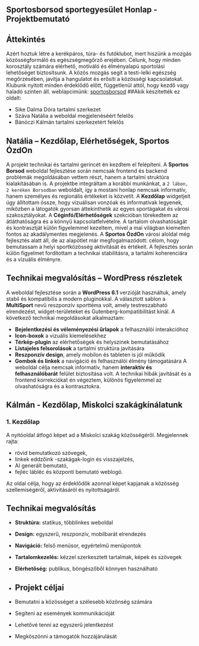 ## Sportosborsod sportegyesület Honlap - Projektbemutató 
## Áttekintés
Azért hoztuk létre a kerékpáros, túra- és futóklubot, mert hiszünk a mozgás közösségformáló és egészségmegőrző erejében. Célunk, hogy minden korosztály számára elérhető, motiváló és élményalapú sportolási lehetőséget biztosítsunk. A közös mozgás segít a testi-lelki egészség megőrzésében, javítja a hangulatot és erősíti a közösségi kapcsolatokat. Klubunk nyitott minden érdeklődő előtt, függetlenül attól, hogy kezdő vagy haladó szinten áll.
weblapcimünk: [sportosborsod](https://sportosborsod.byethost31.com/elementor-44/)
##Akik készítették ez oldalt:
* Sike Dalma Dóra  tartalmi szerkezet
* Száva Natália    a weboldal megjelenéséért felelős
* Bánóczi Kálmán   tartalmi szerkezetért felelős
  

## Natália – Kezdőlap, Elérhetőségek, Sportos ÓzdOn
A projekt technikai és tartalmi gerincét én kezdtem el felépíteni. A **Sportos Borsod** weboldal fejlesztése során
nemcsak frontend és backend problémák megoldásában vettem részt, hanem a tartalmi struktúra
kialakításában is. A projektbe integráltam a korábbi munkánkat, a `2 lábon, 2 keréken Borsodban`
weboldalt, így a mostani honlap nemcsak informatív, hanem személyes és regionális értékeket is közvetít.
A **Kezdőlap** widgetjeit úgy állítottam össze, hogy vizuálisan vonzóak és informatívak legyenek,
miközben a látogatók gyorsan áttekinthetik az egyes sportágakat és városi szakosztályokat.
A **Céginfó/Elérhetőségek** szekcióban törekedtem az átláthatóságra és a könnyű kapcsolatfelvételre. A
tartalom olvashatóságát és kontrasztját külön figyelemmel kezeltem, mivel a mai világban kiemelten
fontos az akadálymentes megjelenés.
A **Sportos ÓzdOn** városi aloldal még fejlesztés alatt áll, de az alapötlet már megfogalmazódott:
célom, hogy bemutassam a helyi sportközösség aktivitását és értékeit.
A fejlesztés során külön figyelmet fordítottam a technikai stabilitásra, a tartalmi koherenciára és a vizuális
élményre.
## Technikai megvalósítás – WordPress részletek
A weboldal fejlesztése során a **WordPress 6.1** verzióját használtuk, amely stabil és kompatibilis a
modern pluginokkal. A választott sablon a **MultiSport** nevű reszponzív sporttéma volt, amely
testreszabható elrendezést, widget-területeket és Gutenberg-kompatibilitást kínál.
A következő technikai megoldásokat alkalmaztam:
- **Bejelentkezési és véleményezési űrlapok** a felhasználói interakcióhoz
- **Icon-boxok** a vizuális kiemelésekhez
- **Térkép-plugin** az elérhetőségek és helyszínek bemutatásához
- **Listajeles felsorolások** a tartalmi struktúra javítására
- **Reszponzív design**, amely mobilon és tableten is jól működik
- **Gombok és linkek** a navigáció és felhasználói élmény támogatására
A weboldal célja nemcsak informatív, hanem **interaktív és felhasználóbarát** felület biztosítása volt. A
technikai hibák javítását és a frontend korrekciókat én végeztem, különös figyelemmel az olvashatóságra
és a kontrasztokra.
## Kálmán - Kezdőlap, Miskolci szakágkínálatunk
### 1. Kezdőlap
A nyitóoldal átfogó képet ad a Miskolci szakág közösségéről. Megjelennek rajta:

- rövid bemutatkozó szövegek,
- linkek eddzőink -szakágak-login és visszajelzés,
- AI generált bemutató,
- fejléc lábléc és központi bemutató weblogó.

Az oldal célja, hogy az érdeklődők azonnal képet kapjanak a közösség szellemiségéről, aktivitásáról és nyitottságáról.
## Technikai megvalósítás

- **Struktúra:** statikus, többlinkes weboldal
- **Design:** egyszerű, reszponzív, mobilbarát elrendezés
- **Navigáció:** felső menüsor, egyértelmű menüpontok
- **Tartalomkezelés:** kézzel szerkesztett tartalmak, képek és szövegek
- **Elérhetőség:** publikus, böngészőből könnyen használható

- ## Projekt céljai

- Bemutatni a közösséget a szélesebb közönség számára
- Segíteni az események kommunikációját
- Lehetővé tenni az egyszerű jelentkezést
- Megköszönni a támogatók hozzájárulását

